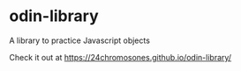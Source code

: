 # odin-library
A library to practice Javascript objects

Check it out at https://24chromosones.github.io/odin-library/
